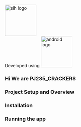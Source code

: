 <p allign="center">

<a href="https://www.sih.gov.in/" target="_blank"><img src="https://www.sih.gov.in/img1/SMART-INDIA-HACKATHON-2020.png" height="100" alt="sih logo"/></a>
<br>
Developed using
<a href="https://developer.android.com/studio/intro">
<img src="https://www.gstatic.com/devrel-devsite/prod/va2f579f943e40687d02fe75a771878e054c901286ea550f8e49c5efb402dac68/android/images/lockup.svg" height= "100" alt="android logo"/></a>
<br>
</p>

### Hi We are PJ235_CRACKERS
### Project Setup and Overview 
### Installation
### Running the app

